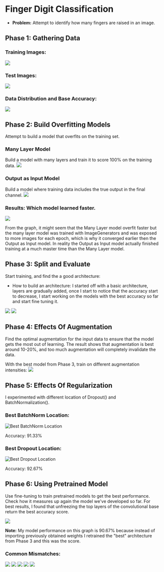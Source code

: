 # Finger Digit Classification

* **Problem:** Attempt to identify how many fingers are raised in an image.

## Phase 1: Gathering Data

### Training Images:
![](./screenshots/sampleTrainImg.png)

### Test Images:
![](./screenshots/sampleTestImg.png)

### Data Distribution and Base Accuracy:
![](./screenshots/distGraph.png)

## Phase 2: Build Overfitting Models
Attempt to build a model that overfits on the training set.

### Many Layer Model
Build a model with many layers and train it to score 100% on the training data.
![](./screenshots/ManyLayered.png)

### Output as Input Model
Build a model where training data includes the true output in the final channel.
![](./screenshots/OutAsIn.png)

### Results: Which model learned faster.
![](./screenshots/overfitGraph.png)

From the graph, it might seem that the Many Layer model overfit faster but the many layer model was trained with ImageGenerators and was exposed to more images for each epoch, which is why it converged earlier then the Output as Input model. In reality the Output as Input model actually finished training at a much master time than the Many Layer model.

## Phase 3: Split and Evaluate
Start training, and find the a good architecture:
* How to build an architecture: I started off with a basic architecture, layers are gradually added, once I start to notice that the accuracy start to decrease, I start working on the models with the best accuracy so far and start fine tuning it.

![](./screenshots/bestModel.png)
![](./screenshots/bestModelLCurve.png)

## Phase 4: Effects Of Augmentation
Find the optimal augmentation for the input data to ensure that the model gets the most out of learning. The result shows that augmentation is best around 10-20%, and too much augmentation will completely invalidate the data.

With the best model from Phase 3, train on different augmentation intensities:
![](./screenshots/bestAugGraph.png)

## Phase 5: Effects Of Regularization
I experimented with different location of Dropout() and BatchNormalization(). 
### Best BatchNorm Location:
![Best BatchNorm Location](./screenshots/bestBatchNorm.png)

Accuracy: 91.33%

### Best Dropout Location:
![Best Dropout Location](./screenshots/bestDropout.png)

Accuracy: 92.67%

## Phase 6: Using Pretrained Model
Use fine-tuning to train pretrained models to get the best performance. Check how it measures up again the model we've developed so far. For best results, I found that unfreezing the top layers of the convolutional base return the best accuracy score.

![](./screenshots/allModelPerf.png)

**Note:** My model performance on this graph is 90.67% because instead of importing previously obtained weights I retrained the "best" architecture from Phase 3 and this was the score.

### Common Mismatches:
![](./screenshots/mismatched1.png)
![](./screenshots/mismatched2.png)
![](./screenshots/mismatched3.png)
![](./screenshots/mismatched4.png)
![](./screenshots/mismatched5.png)
